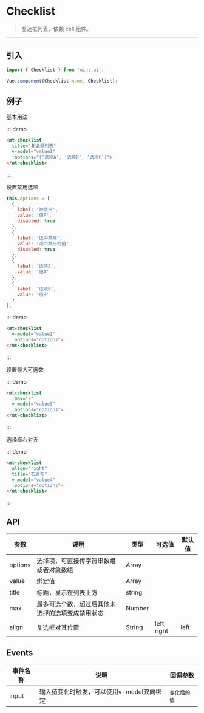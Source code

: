 # Checklist

> 复选框列表，依赖 <router-link to="cell">cell</a> 组件。

-------------

## 引入

```javascript
import { Checklist } from 'mint-ui';

Vue.component(Checklist.name, Checklist);
```

## 例子

基本用法

::: demo
```html
<mt-checklist
  title="复选框列表"
  v-model="value1"
  :options="['选项A', '选项B', '选项C']">
</mt-checklist>
```
:::

设置禁用选项
```javascript
this.options = [
  {
    label: '被禁用',
    value: '值F',
    disabled: true
  },
  {
    label: '选中禁用',
    value: '选中禁用的值',
    disabled: true
  },
  {
    label: '选项A',
    value: '值A'
  },
  {
    label: '选项B',
    value: '值B'
  }
];
```

::: demo
```html
<mt-checklist
  v-model="value2"
  :options="options">
</mt-checklist>
```
:::

设置最大可选数

::: demo
```html
<mt-checklist
  :max="2"
  v-model="value3"
  :options="options">
</mt-checklist>
```
:::

选择框右对齐

::: demo
```html
<mt-checklist
  align="right"
  title="右对齐"
  v-model="value4"
  :options="options">
</mt-checklist>
```
:::

## API
| 参数 | 说明 | 类型 | 可选值 | 默认值 |
|------|-------|---------|-------|--------|
| options | 选择项，可直接传字符串数组或者对象数组 | Array | |
|value | 绑定值 | Array | | |
|title | 标题，显示在列表上方 | string | | |
|max| 最多可选个数，超过后其他未选择的选项变成禁用状态 | Number | | |
|align| 复选框对其位置| String | left, right | left |


## Events
| 事件名称 | 说明 | 回调参数 |
|---------- |-------- |---------- |
| input  | 输入值变化时触发，可以使用v-model双向绑定 | `变化后的值`  |


<script>
  export default {
    data: function(){
      return {
        value1:[],
        value2:[],
        value3:[],
        value4:[],
        options:[
          {
            label: '被禁用',
            value: '值F',
            disabled: true
          },
          {
            label: '选中禁用',
            value: '选中禁用的值',
            disabled: true
          },
          {
            label: '选项A',
            value: '值A'
          },
          {
            label: '选项B',
            value: '值B'
          }
        ]
      }
    },
    methods:{
    }
  };
</script>
